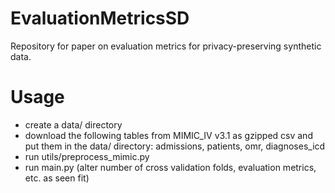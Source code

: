 # EvaluationMetricsSD
Repository for paper on evaluation metrics for privacy-preserving synthetic data.

# Usage
- create a data/ directory
- download the following tables from MIMIC_IV v3.1 as gzipped csv and put them in the data/ directory: admissions, patients, omr, diagnoses_icd
- run utils/preprocess_mimic.py
- run main.py (alter number of cross validation folds, evaluation metrics, etc. as seen fit)